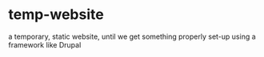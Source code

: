 temp-website
============

a temporary, static website, until we get something properly set-up using a framework like Drupal
